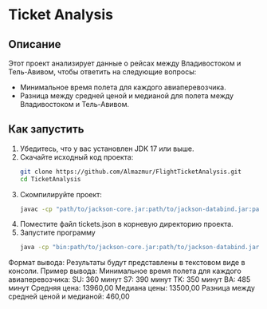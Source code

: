 #  Ticket Analysis

## Описание

Этот проект анализирует данные о рейсах между Владивостоком и Тель-Авивом, чтобы ответить на следующие вопросы:
- Минимальное время полета для каждого авиаперевозчика.
- Разница между средней ценой и медианой для полета между Владивостоком и Тель-Авивом.

## Как запустить

1. Убедитесь, что у вас установлен JDK 17 или выше.
2. Скачайте исходный код проекта:
   ```bash
   git clone https://github.com/Almazmur/FlightTicketAnalysis.git
   cd TicketAnalysis
3. Скомпилируйте проект:
   ```bash
   javac -cp "path/to/jackson-core.jar:path/to/jackson-databind.jar:path/to/jackson-annotations.jar" src/org/example/*.java -d bin
5. Поместите файл tickets.json в корневую директорию проекта.
6. Запустите программу
   ```bash
   java -cp "bin:path/to/jackson-core.jar:path/to/jackson-databind.jar:path/to/jackson-annotations.jar" org.example.Main

Формат вывода:
  Результаты будут представлены в текстовом виде в консоли. Пример вывода:
  Минимальное время полета для каждого авиаперевозчика:
  SU: 360 минут
  S7: 390 минут
  TK: 350 минут
  BA: 485 минут
  Средняя цена: 13960,00
  Медиана цены: 13500,00
  Разница между средней ценой и медианой: 460,00
